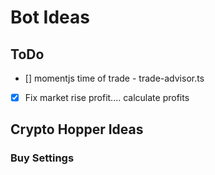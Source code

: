 # Bot Ideas

## ToDo

- [] momentjs time of trade - trade-advisor.ts
- [x] Fix market rise profit.... calculate profits

## Crypto Hopper Ideas

### Buy Settings
